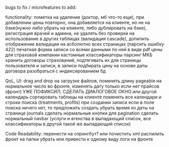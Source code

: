 bugs to fix / microfeatures to add: 

  functionality:
    пометка на удаление (доктор, мб что-то еще),
    при добавлении цены повторно, она добавляется на клиенте, но не на бэке(нужно либо убрать на клиенте, либо дублировать на бэке),
    регистрация врачей и админа,
    не удалять без проверки на использование в других таблицах (валидация cascade),
    допилить отображение валидации на асболютно всех страницах (парсить ошибку 422)
    печатная форма записи со всеми данными по ней в виде pdf
    цены для страховой компании
    кастомные классификаторы
    парсинг МКБ
    хранить договоры страхований, подтягивать их для страницы пользователя и записи, в записи подбирать цену на основе даты договора 
    разобраться с индексированием бд

  QoL, UI:
    drag and drop на загрузке файлов,
    поменять длину pageable на нормальное число во фронте,
    изменять дату только если нет прайсов (фронт) УЖЕ ПОФИКСИЛ, СДЕЛАТЬ ДИАЛОГОВОЕ ОКНО или другой календарь
    сортировать таблицы на клиенте
    поменять все календари и строки поиска (treatments, profits)
    при создании записи если в поле поиска ничего нет, то предложить создать
    убрать время из даты на странице journals
    сделать нормальные кнопки для pagination
    сделать нормальный navbar (услуги и агенства в выпадающий список, все классификаторы в другой такой же выпадающий список)

  Code Readability:
    перенести на спрингбут? или почистить xml
    распилить фронт на папки
    убрать или привести к одному виду логи на фронте
  
